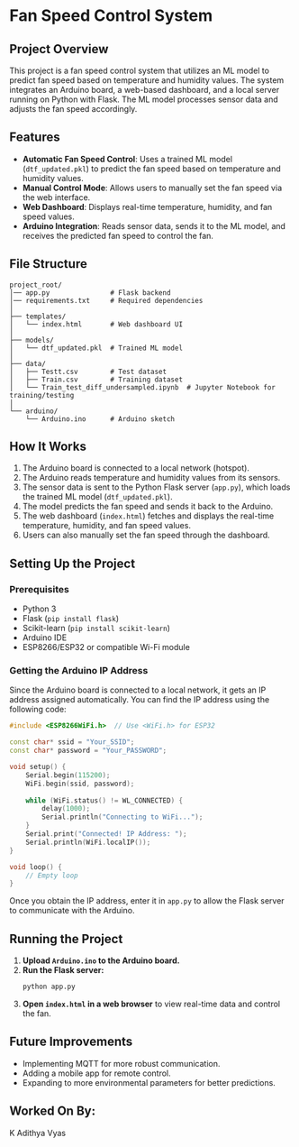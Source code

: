 # Fan Speed Control System

## Project Overview
This project is a fan speed control system that utilizes an ML model to predict fan speed based on temperature and humidity values. The system integrates an Arduino board, a web-based dashboard, and a local server running on Python with Flask. The ML model processes sensor data and adjusts the fan speed accordingly.

## Features
- **Automatic Fan Speed Control**: Uses a trained ML model (`dtf_updated.pkl`) to predict the fan speed based on temperature and humidity values.
- **Manual Control Mode**: Allows users to manually set the fan speed via the web interface.
- **Web Dashboard**: Displays real-time temperature, humidity, and fan speed values.
- **Arduino Integration**: Reads sensor data, sends it to the ML model, and receives the predicted fan speed to control the fan.

## File Structure
```
project_root/
│── app.py               # Flask backend
│── requirements.txt     # Required dependencies
│
├── templates/
│   └── index.html       # Web dashboard UI
│
├── models/
│   └── dtf_updated.pkl  # Trained ML model
│
├── data/
│   ├── Testt.csv        # Test dataset
│   ├── Train.csv        # Training dataset
│   └── Train_test_diff_undersampled.ipynb  # Jupyter Notebook for training/testing
│
└── arduino/
    └── Arduino.ino      # Arduino sketch
```

## How It Works
1. The Arduino board is connected to a local network (hotspot).
2. The Arduino reads temperature and humidity values from its sensors.
3. The sensor data is sent to the Python Flask server (`app.py`), which loads the trained ML model (`dtf_updated.pkl`).
4. The model predicts the fan speed and sends it back to the Arduino.
5. The web dashboard (`index.html`) fetches and displays the real-time temperature, humidity, and fan speed values.
6. Users can also manually set the fan speed through the dashboard.

## Setting Up the Project
### Prerequisites
- Python 3
- Flask (`pip install flask`)
- Scikit-learn (`pip install scikit-learn`)
- Arduino IDE
- ESP8266/ESP32 or compatible Wi-Fi module

### Getting the Arduino IP Address
Since the Arduino board is connected to a local network, it gets an IP address assigned automatically. You can find the IP address using the following code:

```cpp
#include <ESP8266WiFi.h>  // Use <WiFi.h> for ESP32

const char* ssid = "Your_SSID";
const char* password = "Your_PASSWORD";

void setup() {
    Serial.begin(115200);
    WiFi.begin(ssid, password);
    
    while (WiFi.status() != WL_CONNECTED) {
        delay(1000);
        Serial.println("Connecting to WiFi...");
    }
    Serial.print("Connected! IP Address: ");
    Serial.println(WiFi.localIP());
}

void loop() {
    // Empty loop
}
```

Once you obtain the IP address, enter it in `app.py` to allow the Flask server to communicate with the Arduino.

## Running the Project
1. **Upload `Arduino.ino` to the Arduino board.**
2. **Run the Flask server:**
   ```bash
   python app.py
   ```
3. **Open `index.html` in a web browser** to view real-time data and control the fan.

## Future Improvements
- Implementing MQTT for more robust communication.
- Adding a mobile app for remote control.
- Expanding to more environmental parameters for better predictions.

## Worked On By:
K Adithya Vyas
